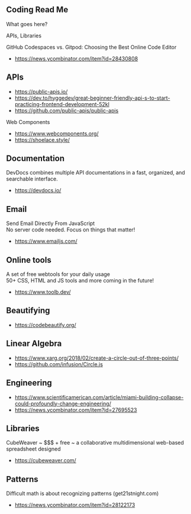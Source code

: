 ## Coding Read Me

What goes here?

APIs, Libraries

GitHub Codespaces vs. Gitpod: Choosing the Best Online Code Editor

*   https://news.ycombinator.com/item?id=28430808

## APIs

*   https://public-apis.io/
*   https://dev.to/hyggedev/great-beginner-friendly-api-s-to-start-practicing-frontend-development-52kl
*   https://github.com/public-apis/public-apis

Web Components

*   https://www.webcomponents.org/
*   https://shoelace.style/

## Documentation

DevDocs combines multiple API documentations in a fast, organized, and searchable interface.

*   https://devdocs.io/

## Email

Send Email Directly From JavaScript  
No server code needed. Focus on things that matter!

*   https://www.emailjs.com/

## Online tools

A set of free webtools for your daily usage  
50+ CSS, HTML and JS tools and more coming in the future!

*   https://www.toolb.dev/

## Beautifying

*   https://codebeautify.org/

## Linear Algebra

*   https://www.xarg.org/2018/02/create-a-circle-out-of-three-points/
*   https://github.com/infusion/Circle.js

## Engineering

*   https://www.scientificamerican.com/article/miami-building-collapse-could-profoundly-change-engineering/
*   https://news.ycombinator.com/item?id=27695523

## Libraries

CubeWeaver ~ $$$ + free ~ a collaborative multidimensional web-based spreadsheet designed

*   https://cubeweaver.com/

## Patterns

Difficult math is about recognizing patterns (get21stnight.com)

*   https://news.ycombinator.com/item?id=28122173